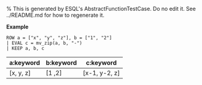 % This is generated by ESQL's AbstractFunctionTestCase. Do no edit it. See ../README.md for how to regenerate it.

**Example**

```esql
ROW a = ["x", "y", "z"], b = ["1", "2"]
| EVAL c = mv_zip(a, b, "-")
| KEEP a, b, c
```

| a:keyword | b:keyword | c:keyword |
| --- | --- | --- |
| [x, y, z] | [1 ,2] | [x-1, y-2, z] |


